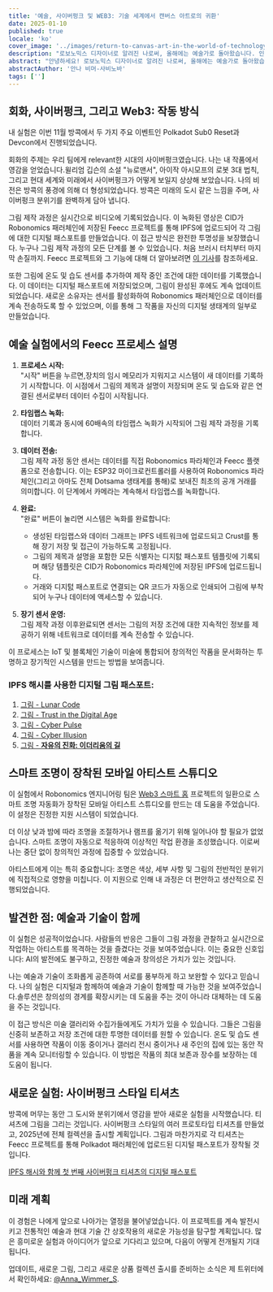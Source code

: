 ```yaml
---
title: '예술, 사이버펑크 및 WEB3: 기술 세계에서 캔버스 아트로의 귀환'
date: 2025-01-10
published: true
locale: 'ko'
cover_image: '../images/return-to-canvas-art-in-the-world-of-technology/cover.webp'
description: "로보노믹스 디자이너로 알려진 나로써, 올해에는 예술가로 돌아왔습니다. 인공지능은 이를 높은 수준에서 정말 뛰어난 성과를 내고 있습니다. 그러나 제게 한 가지 의문이 있었습니다. 기술 세계에서 진정한 예술가에게 여전히 자리가 있을까요? 이 질문에 대한 답을 찾기 위해 실험을 진행하기로 결심했습니다."
abstract: "안녕하세요! 로보노믹스 디자이너로 알려진 나로써, 올해에는 예술가로 돌아왔습니다. 인공지능이 얼마나 빠르게 발전하고 많은 사람들이 이미지를 만드는 데 사용하고 있는지 오랫동안 지켜보고 있었습니다. 인공지능은 이를 높은 수준에서 정말 뛰어난 성과를 내고 있습니다. 그러나 제게 한 가지 의문이 있었습니다. 기술 세계에서 진정한 예술가에게 여전히 자리가 있을까요? 이 질문에 대한 답을 찾기 위해 실험을 진행하기로 결심했습니다."
abstractAuthor: '안나 비머-사비노바'
tags: ['']
---
```


## 회화, 사이버펑크, 그리고 Web3: 작동 방식

내 실험은 이번 11월 방콕에서 두 가지 주요 이벤트인 Polkadot Sub0 Reset과 Devcon에서 진행되었습니다.

회화의 주제는 우리 팀에게 relevant한 시대의 사이버펑크였습니다. 나는 내 작품에서 영감을 얻었습니다.윌리엄 깁슨의 소설 "뉴로맨서", 아이작 아시모프의 로봇 3대 법칙, 그리고 현대 세계와 미래에서 사이버펑크가 어떻게 보일지 상상해 보았습니다. 나의 비전은 방콕의 풍경에 의해 더 형성되었습니다. 방콕은 미래의 도시 같은 느낌을 주며, 사이버펑크 분위기를 완벽하게 담아 냅니다.

그림 제작 과정은 실시간으로 비디오에 기록되었습니다. 이 녹화된 영상은 CID가 Robonomics 패러체인에 저장된 Feecc 프로젝트를 통해 IPFS에 업로드되어 각 그림에 대한 디지털 패스포트를 만들었습니다. 이 접근 방식은 완전한 투명성을 보장했습니다. 누구나 그림 제작 과정의 모든 단계를 볼 수 있었습니다. 처음 브러시 터치부터 마지막 손질까지. Feecc 프로젝트와 그 기능에 대해 더 알아보려면 [이 기사](/blog/feecc-recap/)를 참조하세요.

또한 그림에 온도 및 습도 센서를 추가하여 제작 중인 조건에 대한 데이터를 기록했습니다. 이 데이터는 디지털 패스포트에 저장되었으며, 그림이 완성된 후에도 계속 업데이트되었습니다. 새로운 소유자는 센서를 활성화하여 Robonomics 패러체인으로 데이터를 계속 전송하도록 할 수 있었으며, 이를 통해 그 작품을 자신의 디지털 생태계의 일부로 만들었습니다.

<rb-image zoom src="./images/return-to-canvas-art-in-the-world-of-technology/feecc-art.webp" alt="그림 제작 과정" />

## 예술 실험에서의 Feecc 프로세스 설명  

1. **프로세스 시작:**  
    "시작" 버튼을 누르면,장치의 임시 메모리가 지워지고 시스템이 새 데이터를 기록하기 시작합니다. 이 시점에서 그림의 제목과 설명이 저장되며 온도 및 습도와 같은 연결된 센서로부터 데이터 수집이 시작됩니다.

2. **타임랩스 녹화:**  
   데이터 기록과 동시에 60배속의 타임랩스 녹화가 시작되어 그림 제작 과정을 기록합니다.

3. **데이터 전송:**  
   그림 제작 과정 동안 센서는 데이터를 직접 Robonomics 파라체인과 Feecc 플랫폼으로 전송합니다. 이는 ESP32 마이크로컨트롤러를 사용하여 Robonomics 파라체인(그리고 아마도 전체 Dotsama 생태계를 통해)로 보내진 최초의 공개 거래를 의미합니다. 이 단계에서 카메라는 계속해서 타임랩스를 녹화합니다.

4. **완료:**  
   "완료" 버튼이 눌리면 시스템은 녹화를 완료합니다:  
   - 생성된 타임랩스와 데이터 그래프는 IPFS 네트워크에 업로드되고 Crust를 통해 장기 저장 및 접근이 가능하도록 고정됩니다.  
   - 그림의 제목과 설명을 포함한 모든 식별자는 디지턼 패스포트 템플릿에 기록되며 해당 템플릿은 CID가 Robonomics 파라체인에 저장된 IPFS에 업로드됩니다.  
   - 거래와 디지턼 패스포트로 연결되는 QR 코드가 자동으로 인쇄되어 그림에 부착되어 누구나 데이터에 액세스할 수 있습니다.

5. **장기 센서 운영:**  
   그림 제작 과정 이후완료되면 센서는 그림의 저장 조건에 대한 지속적인 정보를 제공하기 위해 네트워크로 데이터를 계속 전송할 수 있습니다.

이 프로세스는 IoT 및 블록체인 기술이 미술에 통합되어 창의적인 작품을 문서화하는 투명하고 장기적인 시스템을 만드는 방법을 보여줍니다.

<rb-image zoom src="./images/return-to-canvas-art-in-the-world-of-technology/art.webp" alt="그림 미리보기" />

### IPFS 해시를 사용한 디지털 그림 패스포트:

1. [그림 - Lunar Code](https://ipfs.io/ipfs/QmZDD4kgaD2f7zWaJibKjDmCkh73aodLkNb2x96h4GfxDx)  
2. [그림 - Trust in the Digital Age](https://ipfs.io/ipfs/QmUwGQWSouxCtnHYtLep59waerVJWotVUmzcxiepvTwUeJ)  
3. [그림 - Cyber Pulse](https://ipfs.io/ipfs/Qme36C3Gmp1fRvME2sSypfSTSv4Kj9u3za2hhymy7oeqw6)  
4. [그림 - Cyber Illusion](https://ipfs.io/ipfs/QmTaKjMxrrPU7M4iCubHnWi6TfrxAXL3iQ6rQ3mev69gjz)  
5. [그림 - **자유의 진화: 이더리움의 길**](https://ipfs.io/ipfs/QmPBYuLFTw9sGHigZzQZ4LQHSZtUvgMfnFnRXFUi1nob5Y)  


## 스마트 조명이 장착된 모바일 아티스트 스튜디오

이 실험에서 Robonomics 엔지니어링 팀은 [Web3 스마트 홈](https://wiki.robonomics.network/docs/robonomics-smart-home-overview/) 프로젝트의 일환으로 스마트 조명 자동화가 장착된 모바일 아티스트 스튜디오를 만드는 데 도움을 주었습니다. 이 설정은 진정한 지원 시스템이 되었습니다.  

더 이상 낮과 밤에 따라 조명을 조절하거나 램프를 옮기기 위해 일어나야 할 필요가 없었습니다. 스마트 조명이 자동으로 적응하여 이상적인 작업 환경을 조성했습니다. 이로써 나는 중단 없이 창의적인 과정에 집중할 수 있었습니다.  

아티스트에게 이는 특히 중요합니다: 조명은 색상, 세부 사항 및 그림의 전반적인 분위기에 직접적으로 영향을 미칩니다. 이 지원으로 인해 내 과정은 더 편안하고 생산적으로 진행되었습니다.  


## 발견한 점: 예술과 기술이 함께

이 실험은 성공적이었습니다. 사람들의 반응은 그들이 그림 과정을 관찰하고 실시간으로 작업하는 아티스트를 목격하는 것을 즐겼다는 것을 보여주었습니다. 이는 중요한 신호입니다: AI의 발전에도 불구하고, 진정한 예술과 창의성은 가치가 있는 것입니다.  

나는 예술과 기술이 조화롭게 공존하여 서로를 풍부하게 하고 보완할 수 있다고 믿습니다. 나의 실험은 디지털과 함께하여 예술과 기술이 함께할 때 가능한 것을 보여주었습니다.솔루션은 창의성의 경계를 확장시키는 데 도움을 주는 것이 아니라 대체하는 데 도움을 주는 것입니다.

이 접근 방식은 미술 갤러리와 수집가들에게도 가치가 있을 수 있습니다. 그들은 그림을 신중히 보존하고 저장 조건에 대한 투명한 데이터를 원할 수 있습니다. 온도 및 습도 센서를 사용하면 작품이 이동 중이거나 갤러리 전시 중이거나 새 주인의 집에 있는 동안 작품을 계속 모니터링할 수 있습니다. 이 방법은 작품의 최대 보존과 장수를 보장하는 데 도움이 됩니다.

## 새로운 실험: 사이버펑크 스타일 티셔츠

방콕에 머무는 동안 그 도시와 분위기에서 영감을 받아 새로운 실험을 시작했습니다. 티셔츠에 그림을 그리는 것입니다. 사이버펑크 스타일의 여러 프로토타입 티셔츠를 만들었고, 2025년에 전체 컬렉션을 출시할 계획입니다. 그림과 마찬가지로 각 티셔츠는 Feecc 프로젝트를 통해 Polkadot 패러체인에 업로드된 디지털 패스포트가 장착될 것입니다.

[IPFS 해시와 함께 첫 번째 사이버펑크 티셔츠의 디지털 패스포트](https://ipfs.io/ipfs/QmRjvPGaWEqZ7LjhgyZtUBcuccJYJZj2vfcqhzNSfg5mSc)

<rb-image zoom src="./images/return-to-canvas-art-in-the-world-of-technology/t-shirt.webp" alt="페인트된 티셔츠 미리보기" />

## 미래 계획

이 경험은 나에게 앞으로 나아가는 열정을 불어넣었습니다. 이 프로젝트를 계속 발전시키고 전통적인 예술과 현대 기술 간 상호작용의 새로운 가능성을 탐구할 계획입니다. 많은 흥미로운 실험과 아이디어가 앞으로 기다리고 있으며, 다음이 어떻게 전개될지 기대됩니다.

업데이트, 새로운 그림, 그리고 새로운 상품 컬렉션 출시를 준비하는 소식은 제 트위터에서 확인하세요: [@Anna_Wimmer_S](https://twitter.com/Anna_Wimmer_S).